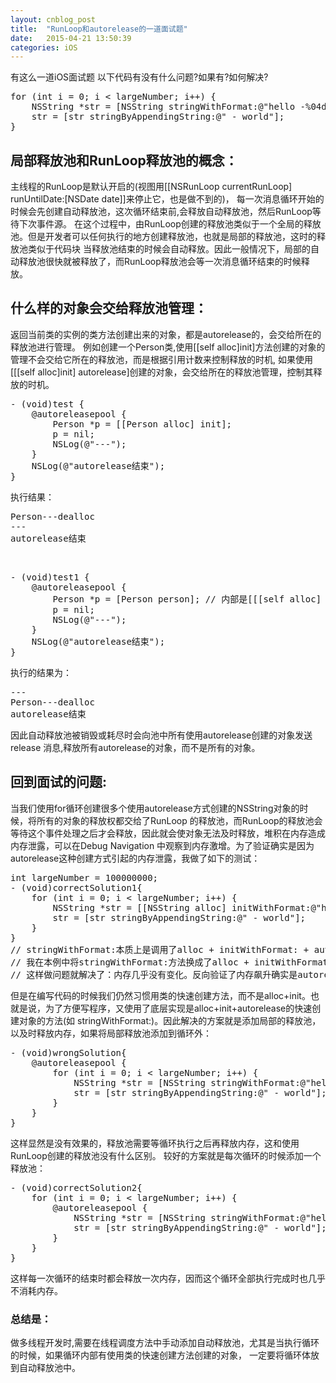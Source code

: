 ```yaml
---
layout: cnblog_post
title:  "RunLoop和autorelease的一道面试题"
date:   2015-04-21 13:50:39
categories: iOS
---
```

<!--prettify.js-->
<link rel="stylesheet" type="text/css" href="http://cdn.bootcss.com/prettify/r298/prettify.min.css">
<script src="http://cdn.bootcss.com/prettify/188.0.0/prettify.min.js"></script>
<script type="text/javascript">
  window.onload = function() {
    prettyPrint();
  }
</script>

<p><a style="height: 0px;" name="labelTop"></a></p>
<p><span> 有这么一道iOS面试题 以下代码有没有什么问题?如果有?如何解决? </span></p>
<pre class="prettyprint">for (int i = 0; i &lt; largeNumber; i++) {	
	NSString *str = [NSString stringWithFormat:@"hello -%04d", i];
	str = [str stringByAppendingString:@" - world"]; 
}
</pre>
<h2><span>局部释放池和RunLoop释放池的概念：</span></h2>
<p><span> 主线程的RunLoop是默认开启的(视图用[[NSRunLoop currentRunLoop] runUntilDate:[NSDate date]]来停止它，也是做不到的)， 每一次消息循环开始的时候会先创建自动释放池，这次循环结束前,会释放自动释放池，然后RunLoop等待下次事件源。 在这个过程中，由RunLoop创建的释放池类似于一个全局的释放池。但是开发者可以任何执行的地方创建释放池，也就是局部的释放池，这时的释放池类似于代码块 当释放池结束的时候会自动释放。因此一般情况下，局部的自动释放池很快就被释放了，而RunLoop释放池会等一次消息循环结束的时候释放。 </span></p>
<h2><span>什么样的对象会交给释放池管理：</span></h2>
<p><span> 返回当前类的实例的类方法创建出来的对象，都是autorelease的，会交给所在的释放池进行管理。 例如创建一个Person类,使用[[self alloc]init]方法创建的对象的管理不会交给它所在的释放池，而是根据引用计数来控制释放的时机, 如果使用[[[self alloc]init] autorelease]创建的对象，会交给所在的释放池管理，控制其释放的时机。 </span></p>
<pre class="prettyprint">
- (void)test {
    @autoreleasepool {
        Person *p = [[Person alloc] init];
        p = nil;
        NSLog(@"---");
    }
    NSLog(@"autorelease结束");
}
</pre>
<p><span>执行结果：</span></p>
<pre class="prettyprint">Person---dealloc
---
autorelease结束
</pre>
<p>&nbsp;</p>
<pre class="prettyprint">
- (void)test1 {    
    @autoreleasepool {
        Person *p = [Person person]; // 内部是[[[self alloc] init] autorelease]
        p = nil;
        NSLog(@"---");
    }
    NSLog(@"autorelease结束");
}
</pre>
<p><span>执行的结果为：</span></p>
<pre class="prettyprint">
---
Person---dealloc
autorelease结束
</pre>
<p><span> 因此自动释放池被销毁或耗尽时会向池中所有使用autorelease创建的对象发送release 消息,释放所有autorelease的对象，而不是所有的对象。 </span></p>
<h2><span>回到面试的问题:</span></h2>
<p><span> 当我们使用for循环创建很多个使用autorelease方式创建的NSString对象的时候，将所有的对象的释放权都交给了RunLoop 的释放池，而RunLoop的释放池会等待这个事件处理之后才会释放，因此就会使对象无法及时释放，堆积在内存造成内存泄露，可以在Debug Navigation 中观察到内存激增。为了验证确实是因为autorelease这种创建方式引起的内存泄露，我做了如下的测试： </span></p>
<pre class="prettyprint">
int largeNumber = 100000000;
- (void)correctSolution1{
    for (int i = 0; i &lt; largeNumber; i++) {
        NSString *str = [[NSString alloc] initWithFormat:@"hello -%04d", i];
        str = [str stringByAppendingString:@" - world"];
    }
}
// stringWithFormat:本质上是调用了alloc + initWithFormat: + autorelease
// 我在本例中将stringWithFormat:方法换成了alloc + initWithFormat:
// 这样做问题就解决了：内存几乎没有变化。反向验证了内存飙升确实是autorelease创建方式造成的。
</pre>
<p><span>但是在编写代码的时候我们仍然习惯用类的快速创建方法，而不是alloc+init。也就是说，为了方便写程序，又使用了底层实现是alloc+init+autorelease的快速创建对象的方法(如 stringWithFormat:)。因此解决的方案就是添加局部的释放池，以及时释放内存，如果将局部释放池添加到循环外：</span></p>
<pre class="prettyprint">
- (void)wrongSolution{
    @autoreleasepool {
        for (int i = 0; i &lt; largeNumber; i++) {
            NSString *str = [NSString stringWithFormat:@"hello -%04d", i];
            str = [str stringByAppendingString:@" - world"];
        }
    }
}
</pre>
<p><span>这样显然是没有效果的，释放池需要等循环执行之后再释放内存，这和使用RunLoop创建的释放池没有什么区别。 较好的方案就是每次循环的时候添加一个释放池：</span></p>
<pre class="prettyprint">
- (void)correctSolution2{
    for (int i = 0; i &lt; largeNumber; i++) {
        @autoreleasepool {
            NSString *str = [NSString stringWithFormat:@"hello -%04d", i];
            str = [str stringByAppendingString:@" - world"];
        }
    }
}
</pre>
<p><span> 这样每一次循环的结束时都会释放一次内存，因而这个循环全部执行完成时也几乎不消耗内存。 </span></p>
<h3><span>总结是：</span></h3>
<p><span> 做多线程开发时,需要在线程调度方法中手动添加自动释放池，尤其是当执行循环的时候，如果循环内部有使用类的快速创建方法创建的对象， 一定要将循环体放到自动释放池中。</span></p>